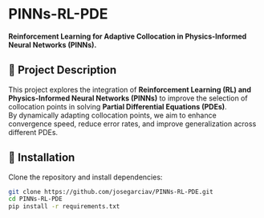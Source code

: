 # PINNs-RL-PDE  
**Reinforcement Learning for Adaptive Collocation in Physics-Informed Neural Networks (PINNs).**  

## 📌 Project Description  
This project explores the integration of **Reinforcement Learning (RL) and Physics-Informed Neural Networks (PINNs)** to improve the selection of collocation points in solving **Partial Differential Equations (PDEs)**.  
By dynamically adapting collocation points, we aim to enhance convergence speed, reduce error rates, and improve generalization across different PDEs.

## 🚀 Installation  
Clone the repository and install dependencies:  
```bash
git clone https://github.com/josegarciav/PINNs-RL-PDE.git
cd PINNs-RL-PDE
pip install -r requirements.txt


